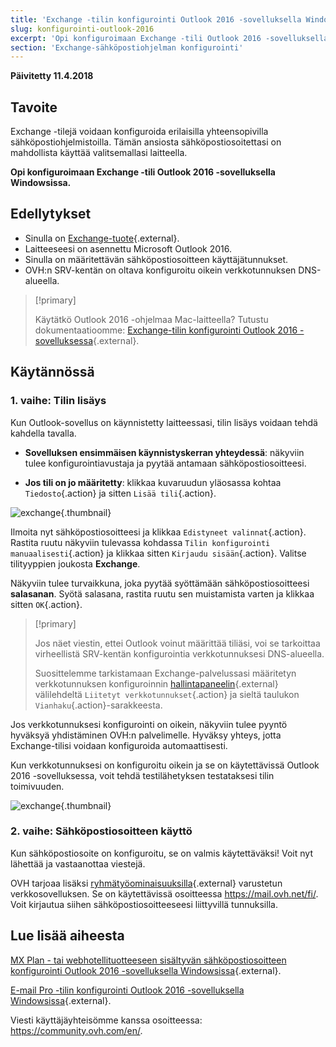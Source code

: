 ```yaml
---
title: 'Exchange -tilin konfigurointi Outlook 2016 -sovelluksella Windowsissa'
slug: konfigurointi-outlook-2016
excerpt: 'Opi konfiguroimaan Exchange -tili Outlook 2016 -sovelluksella Windowsissa'
section: 'Exchange-sähköpostiohjelman konfigurointi'
---
```


**Päivitetty 11.4.2018**

## Tavoite

Exchange -tilejä voidaan konfiguroida erilaisilla yhteensopivilla sähköpostiohjelmistoilla. Tämän ansiosta sähköpostiosoitettasi on mahdollista käyttää valitsemallasi laitteella.

**Opi konfiguroimaan Exchange -tili Outlook 2016 -sovelluksella Windowsissa.**

## Edellytykset

- Sinulla on [Exchange-tuote](https://www.ovh-hosting.fi/sahkopostit/){.external}.
- Laitteeseesi on asennettu Microsoft Outlook 2016.
- Sinulla on määritettävän sähköpostiosoitteen käyttäjätunnukset.
- OVH:n SRV-kentän on oltava konfiguroitu oikein verkkotunnuksen DNS-alueella.

> [!primary]
>
> Käytätkö Outlook 2016 -ohjelmaa Mac-laitteella? Tutustu dokumentaatioomme: [Exchange-tilin konfigurointi Outlook 2016 -sovelluksessa](https://docs.ovh.com/fi/microsoft-collaborative-solutions/konfigurointi-outlook-2016-mac/){.external}.
>

## Käytännössä

### 1. vaihe: Tilin lisäys

Kun Outlook-sovellus on käynnistetty laitteessasi, tilin lisäys voidaan tehdä kahdella tavalla.

- **Sovelluksen ensimmäisen käynnistyskerran yhteydessä**: näkyviin tulee konfigurointiavustaja ja pyytää antamaan sähköpostiosoitteesi.

- **Jos tili on jo määritetty**: klikkaa kuvaruudun yläosassa kohtaa `Tiedosto`{.action} ja sitten `Lisää tili`{.action}.

![exchange](images/configuration-outlook-2016-windows-step1.png){.thumbnail}

Ilmoita nyt sähköpostiosoitteesi ja klikkaa `Edistyneet valinnat`{.action}. Rastita ruutu näkyviin tulevassa kohdassa `Tilin konfigurointi manuaalisesti`{.action} ja klikkaa sitten `Kirjaudu sisään`{.action}. Valitse tilityyppien joukosta **Exchange**.

Näkyviin tulee turvaikkuna, joka pyytää syöttämään sähköpostiosoitteesi **salasanan**. Syötä salasana, rastita ruutu sen muistamista varten ja klikkaa sitten `OK`{.action}.

> [!primary]
>
> Jos näet viestin, ettei Outlook voinut määrittää tiliäsi, voi se tarkoittaa virheellistä SRV-kentän konfigurointia verkkotunnuksesi DNS-alueella.
>
> Suosittelemme tarkistamaan Exchange-palvelussasi määritetyn verkkotunnuksen konfiguroinnin [hallintapaneelin](https://www.ovh.com/auth/?action=gotomanager){.external} välilehdeltä `Liitetyt verkkotunnukset`{.action} ja sieltä taulukon `Vianhaku`{.action}-sarakkeesta.
>

Jos verkkotunnuksesi konfigurointi on oikein, näkyviin tulee pyyntö hyväksyä yhdistäminen OVH:n palvelimelle. Hyväksy yhteys, jotta Exchange-tilisi voidaan konfiguroida automaattisesti.

Kun verkkotunnuksesi on konfiguroitu oikein ja se on käytettävissä Outlook 2016 -sovelluksessa, voit tehdä testilähetyksen testataksesi tilin toimivuuden.

![exchange](images/configuration-outlook-2016-windows-exchange-step2.png){.thumbnail}

### 2. vaihe: Sähköpostiosoitteen käyttö

Kun sähköpostiosoite on konfiguroitu, se on valmis käytettäväksi! Voit nyt lähettää ja vastaanottaa viestejä.

OVH tarjoaa lisäksi [ryhmätyöominaisuuksilla](https://www.ovh-hosting.fi/sahkopostit){.external} varustetun verkkosovelluksen. Se on käytettävissä osoitteessa <https://mail.ovh.net/fi/>. Voit kirjautua siihen sähköpostiosoitteeseesi liittyvillä tunnuksilla.

## Lue lisää aiheesta

[MX Plan - tai webhotellituotteeseen sisältyvän sähköpostiosoitteen konfigurointi Outlook 2016 -sovelluksella Windowsissa](https://docs.ovh.com/fi/emails/konfigurointi-outlook-2016/){.external}.

[E-mail Pro -tilin konfigurointi Outlook 2016 -sovelluksella Windowsissa](https://docs.ovh.com/fi/emails-pro/konfigurointi-outlook-2016/){.external}.

Viesti käyttäjäyhteisömme kanssa osoitteessa: <https://community.ovh.com/en/>.